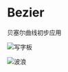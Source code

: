 # Bezier
贝塞尔曲线初步应用

![写字板](C:\Users\SharpCJ\Desktop\aaa.jpg)
       
![波浪](C:\Users\SharpCJ\Desktop\bbb.jpg)